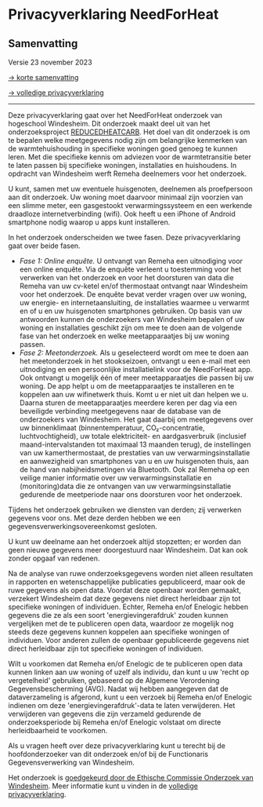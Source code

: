 # Privacyverklaring NeedForHeat

## Samenvatting

Versie 23 november 2023

[→ korte samenvatting](../../privacy/)

[→ volledige privacyverklaring](../../privacy-full/)

---

Deze privacyverklaring gaat over het NeedForHeat onderzoek van hogeschool Windesheim. Dit onderzoek maakt deel uit van het onderzoeksproject [REDUCEDHEATCARB](https://edu.nl/gutuc). Het doel van dit onderzoek is om te bepalen welke meetgegevens nodig zijn om belangrijke kenmerken van de warmtehuishouding in specifieke woningen goed genoeg te kunnen leren. Met die specifieke kennis om adviezen voor de warmtetransitie beter te laten passen bij specifieke woningen, installaties en huishoudens. In opdracht van Windesheim werft Remeha deelnemers voor het onderzoek.

U kunt, samen met uw eventuele huisgenoten, deelnemen als proefpersoon aan dit onderzoek. Uw woning moet daarvoor minimaal zijn voorzien van een slimme meter, een gasgestookt verwarmingssysteem en een werkende draadloze internetverbinding (wifi). Ook heeft u een iPhone of Android smartphone nodig waarop u apps kunt installeren.

In het onderzoek onderscheiden we twee fasen. Deze privacyverklaring gaat over beide fasen.

- *Fase 1: Online enquête.*
  U ontvangt van Remeha een uitnodiging voor een online enquête. Via de enquête verleent u toestemming voor het verwerken van het onderzoek en voor het doorsturen van data die Remeha van uw cv-ketel en/of thermostaat ontvangt naar Windesheim voor het onderzoek. De enquête bevat verder vragen over uw woning, uw energie- en internetaansluiting, de installaties waarmee u verwarmt en of u en uw huisgenoten smartphones gebruiken. Op basis van uw antwoorden kunnen de onderzoekers van Windesheim bepalen of uw woning en installaties geschikt zijn om mee te doen aan de volgende fase van het onderzoek en welke meetapparaatjes bij uw woning passen.
- *Fase 2: Meetonderzoek.*
  Als u geselecteerd wordt om mee te doen aan het meetonderzoek in het stookseizoen, ontvangt u een e-mail met een uitnodiging en een persoonlijke installatielink voor de NeedForHeat app. Ook ontvangt u mogelijk één of meer meetapparaatjes die passen bij uw woning. De app helpt u om de meetapparaatjes te installeren en te koppelen aan uw wifinetwerk thuis. Komt u er niet uit dan helpen we u. Daarna sturen de meetapparaatjes meerdere keren per dag via een beveiligde verbinding meetgegevens naar de database van de onderzoekers van Windesheim. Het gaat daarbij om meetgegevens over uw binnenklimaat (binnentemperatuur, CO₂-concentratie, luchtvochtigheid), uw totale elektriciteit- en aardgasverbruik (inclusief maand-intervalstanden tot maximaal 13 maanden terug), de instellingen van uw kamerthermostaat, de prestaties van uw verwarmingsinstallatie en aanwezigheid van smartphones van u en uw huisgenoten thuis, aan de hand van nabijheidsmetingen via Bluetooth. Ook zal Remeha op een veilige manier informatie over uw verwarmingsinstallatie en (monitoring)data die ze ontvangen van uw verwarmingsinstallatie gedurende de meetperiode naar ons doorsturen voor het onderzoek.

Tijdens het onderzoek gebruiken we diensten van derden; zij verwerken gegevens voor ons. Met deze derden hebben we een gegevensverwerkingsovereenkomst gesloten.

U kunt uw deelname aan het onderzoek altijd stopzetten; er worden dan geen nieuwe gegevens meer doorgestuurd naar Windesheim. Dat kan ook zonder opgaaf van redenen.

Na de analyse van ruwe onderzoeksgegevens worden niet alleen resultaten in rapporten en wetenschappelijke publicaties gepubliceerd, maar ook de ruwe gegevens als open data. Voordat deze openbaar worden gemaakt, verzekert Windesheim dat deze gegevens niet direct herleidbaar zijn tot specifieke woningen of individuen. Echter, Remeha en/of Enelogic hebben gegevens die ze als een soort 'energievingerafdruk' zouden kunnen vergelijken met de te publiceren open data, waardoor ze mogelijk nog steeds deze gegevens kunnen koppelen aan specifieke woningen of individuen. Voor anderen zullen de openbaar gepubliceerde gegevens niet direct herleidbaar zijn tot specifieke woningen of individuen.

Wilt u voorkomen dat Remeha en/of Enelogic de te publiceren open data kunnen linken aan uw woning of uzelf als individu, dan kunt u uw 'recht op vergetelheid' gebruiken, gebaseerd op de Algemene Verordening Gegevensbescherming (AVG). Nadat wij hebben aangegeven dat de dataverzameling is afgerond, kunt u een verzoek bij Remeha en/of Enelogic indienen om deze 'energievingerafdruk'-data te laten verwijderen. Het verwijderen van gegevens die zijn verzameld gedurende de onderzoeksperiode bij Remeha en/of Enelogic volstaat om directe herleidbaarheid te voorkomen.

Als u vragen heeft over deze privacyverklaring kunt u terecht bij de hoofdonderzoeker van dit onderzoek en/of bij de Functionaris Gegevensverwerking van Windesheim.

Het onderzoek is [goedgekeurd door de Ethische Commissie Onderzoek van Windesheim](../assets/231121-goedkeurende-verklaring-ECO-Windesheim-REDUCEDHEATCARB.pdf). Meer informatie kunt u vinden in de [volledige privacyverklaring](../../privacy-full/).

